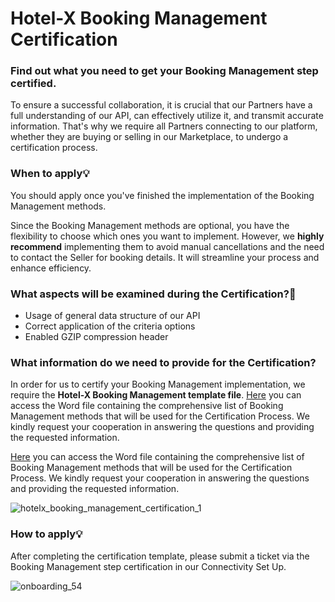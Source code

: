 ﻿---
sidebar_position: 4
---

# Hotel-X Booking Management Certification

### Find out what you need to get your Booking Management step certified.

To ensure a successful collaboration, it is crucial that our Partners have a full understanding of our API, can effectively utilize it, and transmit accurate information. That's why we require all Partners connecting to our platform, whether they are buying or selling in our Marketplace, to undergo a certification process.

### When to apply💡

You should apply once you've finished the implementation of the Booking Management methods.

Since the Booking Management methods are optional, you have the flexibility to choose which ones you want to implement. However, we **highly recommend** implementing them to avoid manual cancellations and the need to contact the Seller for booking details. It will streamline your process and enhance efficiency.

### What aspects will be examined during the Certification?🔎

- Usage of general data structure of our API
- Correct application of the criteria options
- Enabled GZIP compression header

### What information do we need to provide for the Certification?
In order for us to certify your Booking Management implementation, we require the **Hotel-X Booking Management template file**. [Here](https://2825176.fs1.hubspotusercontent-na1.net/hubfs/2825176/Hotel-X%20Booking%20Management%20Template.docx) you can access the Word file containing the comprehensive list of Booking Management methods that will be used for the Certification Process. We kindly request your cooperation in answering the questions and providing the requested information.

[Here](https://2825176.fs1.hubspotusercontent-na1.net/hubfs/2825176/Hotel-X%20Booking%20Management%20Template.docx) you can access the Word file containing the comprehensive list of Booking Management methods that will be used for the Certification Process. We kindly request your cooperation in answering the questions and providing the requested information.

![hotelx_booking_management_certification_1](https://storage.travelgate.com/kbase/hotelx_booking_management_certification_1.jpg)

### How to apply💡

After completing the certification template, please submit a ticket via the Booking Management step certification in our Connectivity Set Up.

![onboarding_54](https://storage.travelgate.com/kbase/onboarding_5.jpg)